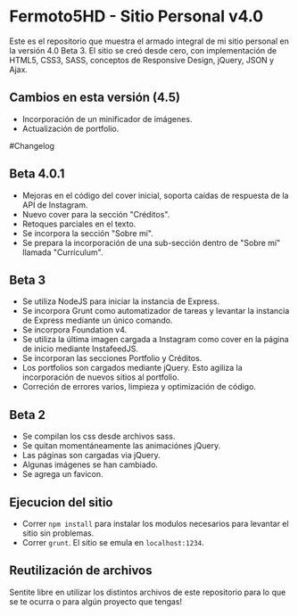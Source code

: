# Fermoto5HD - Sitio Personal v4.0
Este es el repositorio que muestra el armado integral de mi sitio personal en la versión 4.0 Beta 3. 
El sitio se creó desde cero, con implementación de HTML5, CSS3, SASS, conceptos de Responsive Design, jQuery, JSON y Ajax. 

## Cambios en esta versión (4.5)
* Incorporación de un minificador de imágenes. 
* Actualización de portfolio. 

#Changelog
## Beta 4.0.1
* Mejoras en el código del cover inicial, soporta caídas de respuesta de la API de Instagram. 
* Nuevo cover para la sección "Créditos". 
* Retoques parciales en el texto. 
* Se incorpora la sección "Sobre mí". 
* Se prepara la incorporación de una sub-sección dentro de "Sobre mí" llamada "Currículum". 

## Beta 3
* Se utiliza NodeJS para iniciar la instancia de Express. 
* Se incorpora Grunt como automatizador de tareas y levantar la instancia de Express mediante un único comando. 
* Se incorpora Foundation v4. 
* Se utiliza la última imagen cargada a Instagram como cover en la página de inicio mediante InstafeedJS. 
* Se incorporan las secciones Portfolio y Créditos. 
* Los portfolios son cargados mediante jQuery. Esto agiliza la incorporación de nuevos sitios al portfolio. 
* Correción de errores varios, limpieza y optimización de código. 

## Beta 2 
* Se compilan los css desde archivos sass. 
* Se quitan momentáneamente las animaciónes jQuery. 
* Las páginas son cargadas via jQuery. 
* Algunas imágenes se han cambiado. 
* Se agrega un favicon. 

## Ejecucion del sitio 
* Correr `npm install` para instalar los modulos necesarios para levantar el sitio sin problemas. 
* Correr `grunt`. El sitio se emula en `localhost:1234`. 

## Reutilización de archivos 
Sentite libre en utilizar los distintos archivos de este repositorio para lo que se te ocurra o para algún proyecto que tengas! 